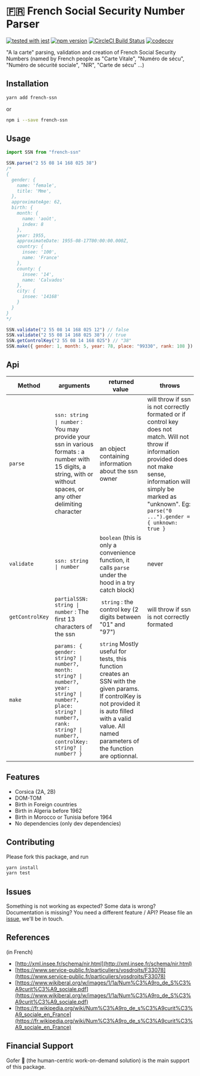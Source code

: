 # 🇫🇷 French Social Security Number Parser

[![tested with jest](https://img.shields.io/badge/tested_with-jest-99424f.svg)](https://github.com/facebook/jest) [![npm version](https://badge.fury.io/js/french-ssn.svg)](http://badge.fury.io/js/french-ssn) [![CircleCI Build Status](https://circleci.com/gh/aymericbouzy/french-ssn.svg?style=shield)](https://circleci.com/gh/aymericbouzy/french-ssn) [![codecov](https://codecov.io/gh/aymericbouzy/french-ssn/branch/master/graph/badge.svg)](https://codecov.io/gh/aymericbouzy/french-ssn)

"A la carte" parsing, validation and creation of French Social Security Numbers (named by French people as "Carte Vitale", "Numéro de sécu", "Numéro de sécurité sociale", "NIR", "Carte de sécu" ...)

## Installation

```sh
yarn add french-ssn
```

or

```sh
npm i --save french-ssn
```

## Usage

```js
import SSN from "french-ssn"

SSN.parse("2 55 08 14 168 025 38")
/*
{
  gender: {
    name: 'female',
    title: 'Mme',
  },
  approximateAge: 62,
  birth: {
    month: {
      name: 'août',
      index: 8
    },
    year: 1955,
    approximateDate: 1955-08-17T00:00:00.000Z,
    country: {
      insee: '100',
      name: 'France'
    },
    county: {
      insee: '14',
      name: 'Calvados'
    },
    city: {
      insee: '14168'
    }
  }
}
*/

SSN.validate("2 55 08 14 168 025 12") // false
SSN.validate("2 55 08 14 168 025 38") // true
SSN.getControlKey("2 55 08 14 168 025") // "38"
SSN.make({ gender: 1, month: 5, year: 78, place: "99330", rank: 108 }) // "178059933010817"
```

## Api

| Method          | arguments                                                                                                                                                                          |  returned value                                                                                                                                                                                               |  throws                                                                                                                                                                                                                                   |
| --------------- | ---------------------------------------------------------------------------------------------------------------------------------------------------------------------------------- | ------------------------------------------------------------------------------------------------------------------------------------------------------------------------------------------------------------- | ----------------------------------------------------------------------------------------------------------------------------------------------------------------------------------------------------------------------------------------- |
| `parse`         | `ssn: string \| number` : You may provide your ssn in various formats : a number with 15 digits, a string, with or without spaces, or any other delimiting character               | an object containing information about the ssn owner                                                                                                                                                          | will throw if ssn is not correctly formated or if control key does not match. Will not throw if information provided does not make sense, information will simply be marked as "unknown". Eg: `parse("0 ...").gender = { unknown: true }` |
| `validate`      | `ssn: string \| number`                                                                                                                                                            | `boolean` (this is only a convenience function, it calls `parse` under the hood in a try catch block)                                                                                                         | never                                                                                                                                                                                                                                     |
| `getControlKey` | `partialSSN: string \| number` : The first 13 characters of the ssn                                                                                                                |  `string` : the control key (2 digits between "01" and "97")                                                                                                                                                  | will throw if ssn is not correctly formated                                                                                                                                                                                               |
| `make`          | `params: { gender: string? \| number?, month: string? \| number?, year: string? \| number?, place: string? \| number?, rank: string? \| number?, controlKey: string? \| number? }` | `string` Mostly useful for tests, this function creates an SSN with the given params. If controlKey is not provided it is auto filled with a valid value. All named parameters of the function are optionnal. |                                                                                                                                                                                                                                           |

## Features

- Corsica (2A, 2B)
- DOM-TOM
- Birth in Foreign countries
- Birth in Algeria before 1962
- Birth in Morocco or Tunisia before 1964
- No dependencies (only dev dependencies)

## Contributing

Please fork this package, and run

```sh
yarn install
yarn test
```

## Issues

Something is not working as expected? Some data is wrong? Documentation is missing? You need a different feature / API? Please file an [issue](https://github.com/aymericbouzy/french-ssn/issues/new), we'll be in touch.

## References

(in French)

- [http://xml.insee.fr/schema/nir.html](http://xml.insee.fr/schema/nir.html)
- [https://www.service-public.fr/particuliers/vosdroits/F33078](https://www.service-public.fr/particuliers/vosdroits/F33078)
- [https://www.wikiberal.org/w/images/1/1a/Num%C3%A9ro_de_S%C3%A9curit%C3%A9_sociale.pdf](https://www.wikiberal.org/w/images/1/1a/Num%C3%A9ro_de_S%C3%A9curit%C3%A9_sociale.pdf)
- [https://fr.wikipedia.org/wiki/Num%C3%A9ro_de_s%C3%A9curit%C3%A9_sociale_en_France](https://fr.wikipedia.org/wiki/Num%C3%A9ro_de_s%C3%A9curit%C3%A9_sociale_en_France)

## Financial Support

Gofer 🤝 (the human-centric work-on-demand solution) is the main support of this package.
